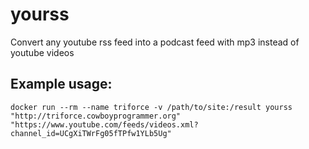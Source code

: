 # yourss
Convert any youtube rss feed into a podcast feed with mp3 instead of youtube videos

## Example usage:

```
docker run --rm --name triforce -v /path/to/site:/result yourss "http://triforce.cowboyprogrammer.org" "https://www.youtube.com/feeds/videos.xml?channel_id=UCgXiTWrFg05fTPfw1YLb5Ug"
```
